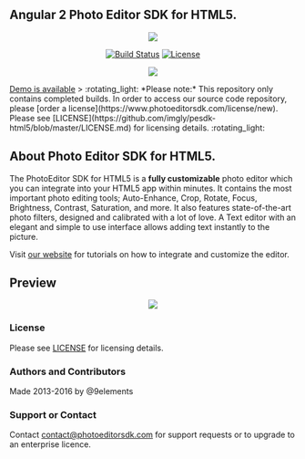 ## Angular 2 Photo Editor SDK for HTML5.
<p align="center">
<img src="http://dev.bfrow.com/assets/images/logo.png" />
</p>

<p align="center">
<a href="https://travis-ci.org/laravel/framework"><img src="https://travis-ci.org/laravel/framework.svg" alt="Build Status"></a>
<a href="https://packagist.org/packages/laravel/framework"><img src="https://poser.pugx.org/laravel/framework/license.svg" alt="License"></a>
</p>

<p align="center">
 <img src="https://camo.githubusercontent.com/4c4c8d90e242619972a11baa3c33acaaeb9bad00/687474703a2f2f692e696d6775722e636f6d2f666748314852742e706e67" />
</p>
 <a href="https://goo.gl/CIHIgO">Demo is available</a>
> :rotating_light: *Please note:* This repository only contains completed builds. In order to access our source code repository, please [order a license](https://www.photoeditorsdk.com/license/new). Please see [LICENSE](https://github.com/imgly/pesdk-html5/blob/master/LICENSE.md) for licensing details. :rotating_light:

## About Photo Editor SDK for HTML5.
The PhotoEditor SDK for HTML5 is a **fully customizable** photo editor which you can integrate into your HTML5 app within minutes.
It contains the most important photo editing tools;
Auto-Enhance, Crop, Rotate, Focus, Brightness, Contrast, Saturation, and more.
It also features state-of-the-art photo filters, designed and calibrated with a lot of love.
A Text editor with an elegant and simple to use interface allows adding text instantly to the picture.

Visit [our website](https://www.photoeditorsdk.com/documentation/html5/getting-started) for tutorials on how to integrate and customize the editor.

## Preview

<p align="center">
  <img src="http://static.photoeditorsdk.com/html5-editor.gif" />
</p>

### License
Please see [LICENSE](https://github.com/imgly/pesdk-html5/blob/master/LICENSE.md) for licensing details.

### Authors and Contributors
Made 2013-2016 by @9elements

### Support or Contact
Contact contact@photoeditorsdk.com for support requests or to upgrade to an enterprise licence.


